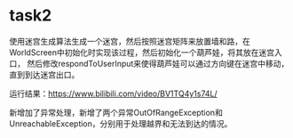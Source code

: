 # task2

使用迷宫生成算法生成一个迷宫，然后按照迷宫矩阵来放置墙和路，在WorldScreen中初始化时实现该过程，然后初始化一个葫芦娃，将其放在迷宫入口，
然后修改respondToUserInput来使得葫芦娃可以通过方向键在迷宫中移动，直到到达迷宫出口。

运行结果：https://www.bilibili.com/video/BV1TQ4y1s74L/

新增加了异常处理，新增了两个异常OutOfRangeException和UnreachableException，分别用于处理越界和无法到达的情况。